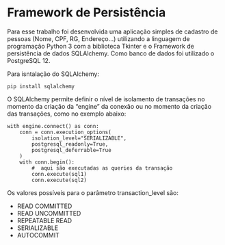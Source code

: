 # Framework de Persistência

Para esse trabalho foi desenvolvida uma aplicação simples de cadastro de pessoas (Nome, CPF, RG, Endereço…) utilizando a linguagem de programação Python 3 com a biblioteca Tkinter e o Framework de persistência de dados SQLAlchemy. Como banco de dados foi utilizado o PostgreSQL 12.

Para isntalação do SQLAlchemy:

    pip install sqlalchemy

O SQLAlchemy permite definir o nível de isolamento de transações no momento da criação da “engine” da conexão ou no momento da criação das transações, como no exemplo abaixo:

    with engine.connect() as conn:
        conn = conn.execution_options(
            isolation_level="SERIALIZABLE",
            postgresql_readonly=True,
            postgresql_deferrable=True
        )	
        with conn.begin():
            #  aqui são executadas as queries da transação
            conn.execute(sql1)
            conn.execute(sql2)

Os valores possíveis para o parâmetro transaction_level são:
- READ COMMITTED
- READ UNCOMMITTED
- REPEATABLE READ
- SERIALIZABLE
- AUTOCOMMIT
